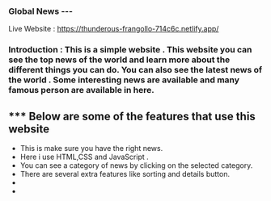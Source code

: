 ### Global News ---
Live Website : https://thunderous-frangollo-714c6c.netlify.app/


### Introduction : This is a simple website . This website you can see the top news of the world and learn more about the different things you can do. You can also see the latest news of the world . Some interesting news are available and many famous person are available in here.


## *** Below are some of the features that use this website 

* This is make sure you have the right news.
* Here i use HTML,CSS and JavaScript . 
* You can see a category of news by clicking on the selected category.
* There are several extra features like sorting and details button.
* 
* 









